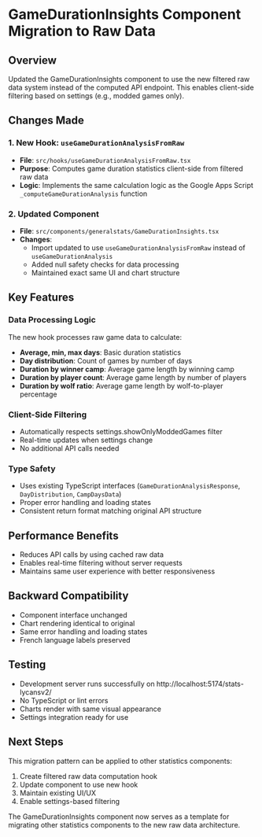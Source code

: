 # GameDurationInsights Component Migration to Raw Data

## Overview
Updated the GameDurationInsights component to use the new filtered raw data system instead of the computed API endpoint. This enables client-side filtering based on settings (e.g., modded games only).

## Changes Made

### 1. New Hook: `useGameDurationAnalysisFromRaw`
- **File**: `src/hooks/useGameDurationAnalysisFromRaw.tsx`
- **Purpose**: Computes game duration statistics client-side from filtered raw data
- **Logic**: Implements the same calculation logic as the Google Apps Script `_computeGameDurationAnalysis` function

### 2. Updated Component
- **File**: `src/components/generalstats/GameDurationInsights.tsx`
- **Changes**: 
  - Import updated to use `useGameDurationAnalysisFromRaw` instead of `useGameDurationAnalysis`
  - Added null safety checks for data processing
  - Maintained exact same UI and chart structure

## Key Features

### Data Processing Logic
The new hook processes raw game data to calculate:
- **Average, min, max days**: Basic duration statistics
- **Day distribution**: Count of games by number of days
- **Duration by winner camp**: Average game length by winning camp
- **Duration by player count**: Average game length by number of players
- **Duration by wolf ratio**: Average game length by wolf-to-player percentage

### Client-Side Filtering
- Automatically respects settings.showOnlyModdedGames filter
- Real-time updates when settings change
- No additional API calls needed

### Type Safety
- Uses existing TypeScript interfaces (`GameDurationAnalysisResponse`, `DayDistribution`, `CampDaysData`)
- Proper error handling and loading states
- Consistent return format matching original API structure

## Performance Benefits
- Reduces API calls by using cached raw data
- Enables real-time filtering without server requests
- Maintains same user experience with better responsiveness

## Backward Compatibility
- Component interface unchanged
- Chart rendering identical to original
- Same error handling and loading states
- French language labels preserved

## Testing
- Development server runs successfully on http://localhost:5174/stats-lycansv2/
- No TypeScript or lint errors
- Charts render with same visual appearance
- Settings integration ready for use

## Next Steps
This migration pattern can be applied to other statistics components:
1. Create filtered raw data computation hook
2. Update component to use new hook
3. Maintain existing UI/UX
4. Enable settings-based filtering

The GameDurationInsights component now serves as a template for migrating other statistics components to the new raw data architecture.
